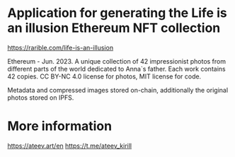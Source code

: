 # Application for generating the Life is an illusion Ethereum NFT collection

https://rarible.com/life-is-an-illusion

Ethereum - Jun. 2023. A unique collection of 42 impressionist photos from different parts of the world dedicated to Anna`s father. Each work contains 42 copies. CC BY-NC 4.0 license for photos, MIT license for code.

Metadata and compressed images stored on-chain, additionally the original photos stored on IPFS.

# More information

https://ateev.art/en https://t.me/ateev_kirill
